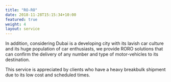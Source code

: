 ```yaml
--- 
title: "RO-RO" 
date: 2018-11-28T15:15:34+10:00 
featured: true 
weight: 4 
layout: service 
--- 
```

In addition, considering Dubai is a developing city with its lavish car culture and its huge population of car enthusiasts, we provide RORO solutions that can confirm the delivery of any number and type of motor-vehicles to its destination. 

This service is appreciated by clients who have a heavy breakbulk shipment due to its low cost and scheduled times. 
